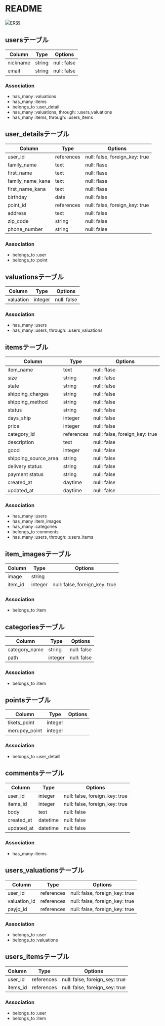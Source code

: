# README

![ER図](https://gyazo.com/0e915da7c2a553ca050f121c5ad20ce6 "ER図")

## usersテーブル
|Column|Type|Options|
|------|----|-------|
|nickname|string|null: false|
|email|string|null: false|
### Association
- has_many :valuations
- has_many :items
- belongs_to :user_detail
- has_many :valuations, through: :users_valuations
- has_many :items, through: :users_items

## user_detailsテーブル
|Column|Type|Options|
|------|----|-------|
|user_id|references|null: false, foreign_key: true|
|family_name|text|null: flase|
|first_name|text|null: flase|
|family_name_kana|text|null: flase|
|first_name_kana|text|null: flase|
|birthday|date|null: false|
|point_id|references|null: false, foreign_key: true|
|address|text|null: false|
|zip_code|string|null: false|
|phone_number|string|null: false|
### Association
- belongs_to :user
- belongs_to :point

## valuationsテーブル
|Column|Type|Options|
|------|----|-------|
|valuation|integer|null: false|
### Association
- has_many :users
- has_many :users, through: :users_valuations

## itemsテーブル
|Column|Type|Options|
|------|----|-------|
|item_name|text|null: flase|
|size|string|null: false|
|state|string|null: false|
|shipping_charges|string|null: false|
|shipping_method|string|null: false|
|status|string|null: false|
|days_ship|integer|null: false|
|price|integer|null: false|
|category_id|references|null: false, foreign_key: true|
|description|text|null: false|
|good|integer|null: false|
|shipping_source_area|string|null: false|
|delivery status|string|null: false|
|payment status|string|null: false|
|created_at|daytime|null: false|
|updated_at|daytime|null: false|
### Association
- has_many :users
- has_many :item_images
- has_many :categories
- belongs_to :comments
- has_many :users, through: :users_items

## item_imagesテーブル
|Column|Type|Options|
|------|----|-------|
|image|string
|item_id|integer |null: false, foreign_key: true|
### Association
- belongs_to :item

## categoriesテーブル
|Column|Type|Options|
|------|----|-------|
|category_name|string|null: false|
|path|integer|null: false|
### Association
- belongs_to :item

## pointsテーブル
|Column|Type|Options|
|------|----|-------|
|tikets_point|integer
|merupey_point|integer
### Association
- belongs_to :user_detaill

## commentsテーブル
|Column|Type|Options|
|------|----|-------|
|user_id|integer |null: false, foreign_key: true|
|items_id|integer |null: false, foreign_key: true|
|body|text|null: false|
|created_at|datetime|null: false|
|updated_at|datetime|null: false|
### Association
- has_many :items

## users_valuationsテーブル
|Column|Type|Options|
|------|----|-------|
|user_id|references|null: false, foreign_key: true|
|valuation_id|references|null: false, foreign_key: true|
|payjp_id|references|null: false, foreign_key: true|
### Association
- belongs_to :user
- belongs_to :valuations

## users_itemsテーブル
|Column|Type|Options|
|------|----|-------|
|user_id|references|null: false, foreign_key: true|
|items_id|references|null: false, foreign_key: true|
### Association
- belongs_to :user
- belongs_to :item